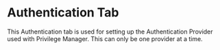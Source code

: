[title]: # (- Authentication Tab)
[tags]: # (user interface,console,overview)
[priority]: # (2109)
# Authentication Tab

This Authentication tab is used for setting up the Authentication Provider used with Privilege Manager. This can only be one provider at a time. 

